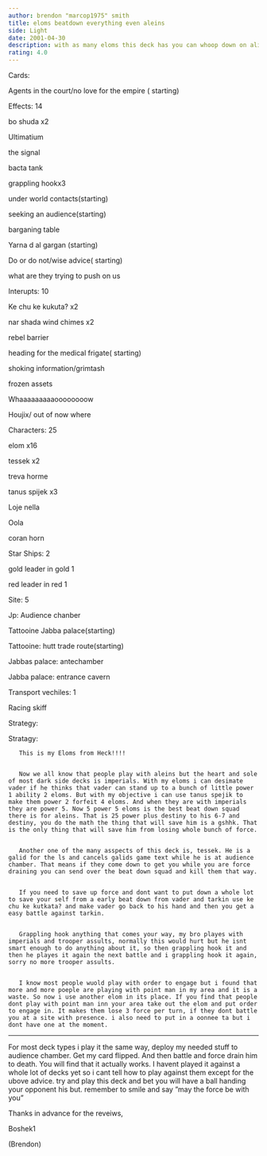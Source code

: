 ```yaml
---
author: brendon "marcop1975" smith
title: eloms beatdown everything even aleins
side: Light
date: 2001-04-30
description: with as many eloms this deck has you can whoop down on aliens too.
rating: 4.0
---
```

Cards: 

Agents in the court/no love for the empire ( starting)

Effects: 14

bo shuda x2
Ultimatium
the signal
bacta tank
grappling hookx3
under world contacts(starting)
seeking an audience(starting)
barganing table
Yarna d al gargan (starting)
Do or do not/wise advice( starting)
what are they trying to push on us

Interupts: 10
Ke chu ke kukuta? x2
nar shada wind chimes x2
rebel barrier
heading for the medical frigate( starting)
shoking information/grimtash
frozen assets
Whaaaaaaaaaoooooooow
Houjix/ out of now where


Characters: 25

elom x16
tessek x2
treva horme
tanus spijek x3
Loje nella
Oola
coran horn 

Star Ships: 2

gold leader in gold 1
red leader in red 1

Site: 5
Jp: Audience chanber
Tattooine Jabba palace(starting)
Tattooine: hutt trade route(starting)
Jabbas palace: antechamber
Jabba palace: entrance cavern

Transport vechiles: 1
Racing skiff



Strategy: 

Stratagy:

       This is my Eloms from Heck!!!! 

       Now we all know that people play with aleins but the heart and sole of most dark side decks is imperials. With my eloms i can desimate vader if he thinks that vader can stand up to a bunch of little power 1 ability 2 eloms. But with my objective i can use tanus spejik to make them power 2 forfeit 4 eloms. And when they are with imperials they are power 5. Now 5 power 5 eloms is the best beat down squad there is for aleins. That is 25 power plus destiny to his 6-7 and destiny, you do the math the thing that will save him is a gshhk. That is the only thing that will save him from losing whole bunch of force. 

       Another one of the many asspects of this deck is, tessek. He is a galid for the ls and cancels galids game text while he is at audience chamber. That means if they come down to get you while you are force draining you can send over the beat down squad and kill them that way. 

       If you need to save up force and dont want to put down a whole lot to save your self from a early beat down from vader and tarkin use ke chu ke kutkata? and make vader go back to his hand and then you get a easy battle against tarkin. 

       Grappling hook anything that comes your way, my bro playes with imperials and trooper assults, normally this would hurt but he isnt smart enough to do anything about it, so then grappling hook it and then he playes it again the next battle and i grappling hook it again, sorry no more trooper assults. 

       I know most people wuold play with order to engage but i found that more and more poeple are playing with point man in my area and it is a waste. So now i use another elom in its place. If you find that people dont play with point man inn your area take out the elom and put order to engage in. It makes them lose 3 force per turn, if they dont battle you at a site with presence. i also need to put in a oonnee ta but i dont have one at the moment. 

-------------------------------------------------------------------------------------------------------------------------------

For most deck types i play it the same way, deploy my needed stuff to audience chamber. Get my card flipped. And then battle and force drain him to death. You will find that it actually works. I havent played it against a whole lot of decks yet so i cant tell how to play against them except for the ubove advice. try and play this deck and bet you will have a ball handing your opponent his but. remember to smile and say ”may the force be with you”

Thanks in advance for the reveiws, 

Boshek1 
(Brendon)
